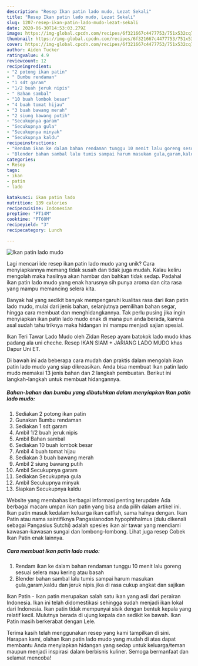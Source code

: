 ```yaml
---
description: "Resep Ikan patin lado mudo, Lezat Sekali"
title: "Resep Ikan patin lado mudo, Lezat Sekali"
slug: 1207-resep-ikan-patin-lado-mudo-lezat-sekali
date: 2020-06-30T14:53:03.279Z
image: https://img-global.cpcdn.com/recipes/6f321667c4477753/751x532cq70/ikan-patin-lado-mudo-foto-resep-utama.jpg
thumbnail: https://img-global.cpcdn.com/recipes/6f321667c4477753/751x532cq70/ikan-patin-lado-mudo-foto-resep-utama.jpg
cover: https://img-global.cpcdn.com/recipes/6f321667c4477753/751x532cq70/ikan-patin-lado-mudo-foto-resep-utama.jpg
author: Aiden Tucker
ratingvalue: 4.9
reviewcount: 12
recipeingredient:
- "2 potong ikan patin"
- " Bumbu rendaman"
- "1 sdt garam"
- "1/2 buah jeruk nipis"
- " Bahan sambal"
- "10 buah lombok besar"
- "4 buah tomat hijau"
- "3 buah bawang merah"
- "2 siung bawang putih"
- "Secukupnya garam"
- "Secukupnya gula"
- "Secukupnya minyak"
- "Secukupnya kaldu"
recipeinstructions:
- "Rendam ikan ke dalam bahan rendaman tunggu 10 menit lalu goreng sesuai selera mau kering atau basah"
- "Blender bahan sambal lalu tumis sampai harum masukan gula,garam,kaldu dan jeruk nipis.jika di rasa cukup angkat dan sajikan"
categories:
- Resep
tags:
- ikan
- patin
- lado

katakunci: ikan patin lado 
nutrition: 139 calories
recipecuisine: Indonesian
preptime: "PT14M"
cooktime: "PT60M"
recipeyield: "3"
recipecategory: Lunch

---
```



![Ikan patin lado mudo](https://img-global.cpcdn.com/recipes/6f321667c4477753/751x532cq70/ikan-patin-lado-mudo-foto-resep-utama.jpg)

Lagi mencari ide resep ikan patin lado mudo yang unik? Cara menyiapkannya memang tidak susah dan tidak juga mudah. Kalau keliru mengolah maka hasilnya akan hambar dan bahkan tidak sedap. Padahal ikan patin lado mudo yang enak harusnya sih punya aroma dan cita rasa yang mampu memancing selera kita.

Banyak hal yang sedikit banyak mempengaruhi kualitas rasa dari ikan patin lado mudo, mulai dari jenis bahan, selanjutnya pemilihan bahan segar, hingga cara membuat dan menghidangkannya. Tak perlu pusing jika ingin menyiapkan ikan patin lado mudo enak di mana pun anda berada, karena asal sudah tahu triknya maka hidangan ini mampu menjadi sajian spesial.

Ikan Teri Tawar Lado Mudo oleh Zidan Resep ayam batokok lado mudo khas padang ala uni cheche. Resep IKAN SIAM + JARIANG LADO MUDO khas Dapur Uni ET.


Di bawah ini ada beberapa cara mudah dan praktis dalam mengolah ikan patin lado mudo yang siap dikreasikan. Anda bisa membuat Ikan patin lado mudo memakai 13 jenis bahan dan 2 langkah pembuatan. Berikut ini langkah-langkah untuk membuat hidangannya.

<!--inarticleads1-->

##### Bahan-bahan dan bumbu yang dibutuhkan dalam menyiapkan Ikan patin lado mudo:

1. Sediakan 2 potong ikan patin
1. Gunakan  Bumbu rendaman
1. Sediakan 1 sdt garam
1. Ambil 1/2 buah jeruk nipis
1. Ambil  Bahan sambal
1. Sediakan 10 buah lombok besar
1. Ambil 4 buah tomat hijau
1. Sediakan 3 buah bawang merah
1. Ambil 2 siung bawang putih
1. Ambil Secukupnya garam
1. Sediakan Secukupnya gula
1. Ambil Secukupnya minyak
1. Siapkan Secukupnya kaldu


Website yang membahas berbagai informasi penting terupdate Ada berbagai macam umpan ikan patin yang bisa anda pilih dalam artikel ini. Ikan patin masuk kedalam keluarga ikan catfish, sama halnya dengan. Ikan Patin atau nama saintifiknya Pangasianodon hypophthalmus (dulu dikenali sebagai Pangasius Sutchi) adalah spesies ikan air tawar yang mendiami kawasan-kawasan sungai dan lombong-lombong. Lihat juga resep Cobek Ikan Patin enak lainnya. 

<!--inarticleads2-->

##### Cara membuat Ikan patin lado mudo:

1. Rendam ikan ke dalam bahan rendaman tunggu 10 menit lalu goreng sesuai selera mau kering atau basah
1. Blender bahan sambal lalu tumis sampai harum masukan gula,garam,kaldu dan jeruk nipis.jika di rasa cukup angkat dan sajikan


Ikan Patin - Ikan patin merupakan salah satu ikan yang asli dari perairan Indonesia. Ikan ini telah didomestikasi sehingga sudah menjadi ikan lokal dari Indonesia. Ikan patin tidak mempunyai sisik dengan bentuk kepala yang relatif kecil. Mulutnya berada di ujung kepala dan sedikit ke bawah. Ikan Patin masih berkerabat dengan Lele. 

Terima kasih telah menggunakan resep yang kami tampilkan di sini. Harapan kami, olahan Ikan patin lado mudo yang mudah di atas dapat membantu Anda menyiapkan hidangan yang sedap untuk keluarga/teman maupun menjadi inspirasi dalam berbisnis kuliner. Semoga bermanfaat dan selamat mencoba!
